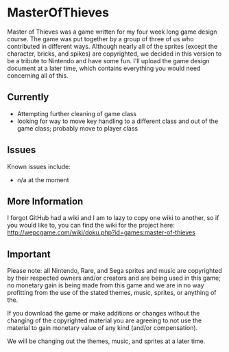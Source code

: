 MasterOfThieves
===============

Master of Thieves was a game written for my four week long game design course.  The game was put together by a group of
three of us who contributed in different ways.  Although nearly all of the sprites (except the character, bricks, and spikes)
are copyrighted, we decided in this version to be a tribute to Nintendo and have some fun.  I'll upload the game design
document at a later time, which contains everything you would need concerning all of this.

Currently
---------
* Attempting further cleaning of game class
* looking for way to move key handling to a different class and out of the game class; probably move to player class

Issues
------
Known issues include:
* n/a at the moment
 
More Information
-----------------
I forgot GitHub had a wiki and I am to lazy to copy one wiki to another, so if you would like to, you can find the wiki
for the project here: http://wepcgame.com/wiki/doku.php?id=games:master-of-thieves


Important
----------
Please note: all Nintendo, Rare, and Sega sprites and music are copyrighted by their respected owners and/or creators
and are being used in this game; no monetary gain is being made from this game and we are in no way profitting from
the use of the stated themes, music, sprites, or anything of the.

If you download the game or make additions or changes without the changing of the copyrighted material you are agreeing
to not use the material to gain monetary value of any kind (and/or compensation).

We will be changing out the themes, music, and sprites at a later time.
